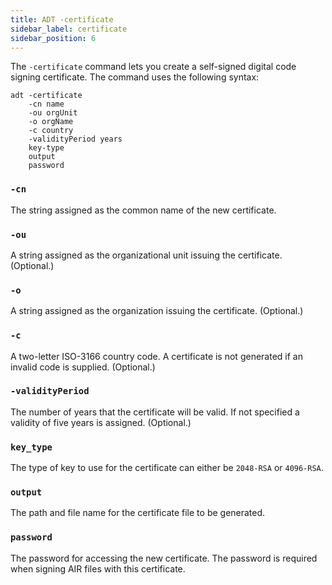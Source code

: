 ```yaml
---
title: ADT -certificate
sidebar_label: certificate
sidebar_position: 6
---
```


The `-certificate` command lets you create a self-signed digital code signing certificate. The command uses the following syntax:

```
adt -certificate 
	-cn name 
	-ou orgUnit 
	-o orgName 
	-c country 
	-validityPeriod years 
	key-type 
	output 
	password
```

### `-cn`

The string assigned as the common name of the new certificate.

### `-ou`

A string assigned as the organizational unit issuing the certificate. (Optional.)

### `-o`

A string assigned as the organization issuing the certificate. (Optional.)

### `-c`

A two-letter ISO-3166 country code. A certificate is not generated if an invalid code is supplied. (Optional.)

### `-validityPeriod`

The number of years that the certificate will be valid. If not specified a validity of five years is assigned. (Optional.)

### `key_type`

The type of key to use for the certificate can either be `2048-RSA` or `4096-RSA`.

### `output`

The path and file name for the certificate file to be generated.

### `password`

The password for accessing the new certificate. The password is required when signing AIR files with this certificate.